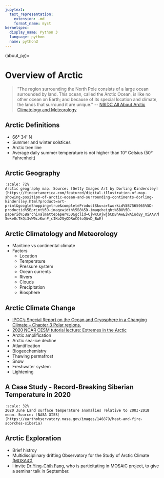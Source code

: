 ```yaml
---
jupytext:
  text_representation:
    extension: .md
    format_name: myst
kernelspec:
  display_name: Python 3
  language: python
  name: python3
---
```


(about_py)=

# Overview of Arctic

> \"The region surrounding the North Pole consists of a large ocean surrounded by land. 
> This ocean, called the Arctic Ocean, is like no other ocean on Earth; 
> and because of its special location and climate, the lands that surround it are unique.\" 
> -- [NSIDC All About Arctic Climatology and Meteorology](https://nsidc.org/cryosphere/arctic-meteorology/index.html)

## Arctic Definitions

- 66° 34' N
- Summer and winter solstices
- Arctic tree line
- Average daily summer temperature is not higher than 10° Celsius (50° Fahrenheit)

## Arctic Geography

```{figure} /_static/lecture_specific/figures/Arctic_map.jpg
:scale: 72%
Arctic geography map. Source: [Getty Images Art by Dorling Kindersley](https://fineartamerica.com/featured/digital-illustration-of-map-showing-position-of-arctic-ocean-and-surrounding-continents-dorling-kindersley.html?product=art-print&googleShopping=true&completeProductSku=artworkid%5B7565065%5D-productid%5Bprint%5D-imagewidth%5B8%5D-imageheight%5B8%5D-paperid%5Barchivalmattepaper%5D&gclid=CjwKCAjwjbCDBhAwEiwAiudBy_XiAAV7bdNdRwbw_6xS0h-Swke0cTkQi3vW0czKwnP_cIKo2SyQDRoCQloQAvD_BwE)
```
## Arctic Climatology and Meteorology

- Maritime vs continental climate
- Factors
  - Location
  - Temperature
  - Pressure system
  - Ocean currents
  - Rivers
  - Clouds
  - Precipitation
  - Biosphere

## Arctic Climate Change

- [IPCC’s Special Report on the Ocean and Cryosphere in a Changing Climate – Chapter 3 Polar regions.](https://www.ipcc.ch/srocc/chapter/chapter-3-2/)
- [2020 NCAR CESM tutorial lecture: Extremes in the Arctic](http://www.cesm.ucar.edu/events/tutorials/2020/coursework.html) 
- Arctic amplification
- Arctic sea-ice decline
- Atlantification
- Biogeochemistry
- Thawing permafrost
- Snow
- Freshwater system
- Lightening

## A Case Study - Record-Breaking Siberian Temperature in 2020

```{figure} /_static/lecture_specific/figures/arctic_amo_2020172_lrg.png
:scale: 32%
2020 June Land surface temperature anomalies relative to 2003-2018 mean. Source: [NASA GISS](https://earthobservatory.nasa.gov/images/146879/heat-and-fire-scorches-siberia)
```

## Arctic Exploration

- Brief histroy
- Multidisciplinary drifting Observatory for the Study of Arctic Climate [(MOSAiC)](https://mosaic-expedition.org/)
- I invite [Dr Ying-Chih Fang](https://mosaic-expedition.org/profile/ying-chih-fang/), who is particitating in MOSAiC project, to give a seminar talk in September.




